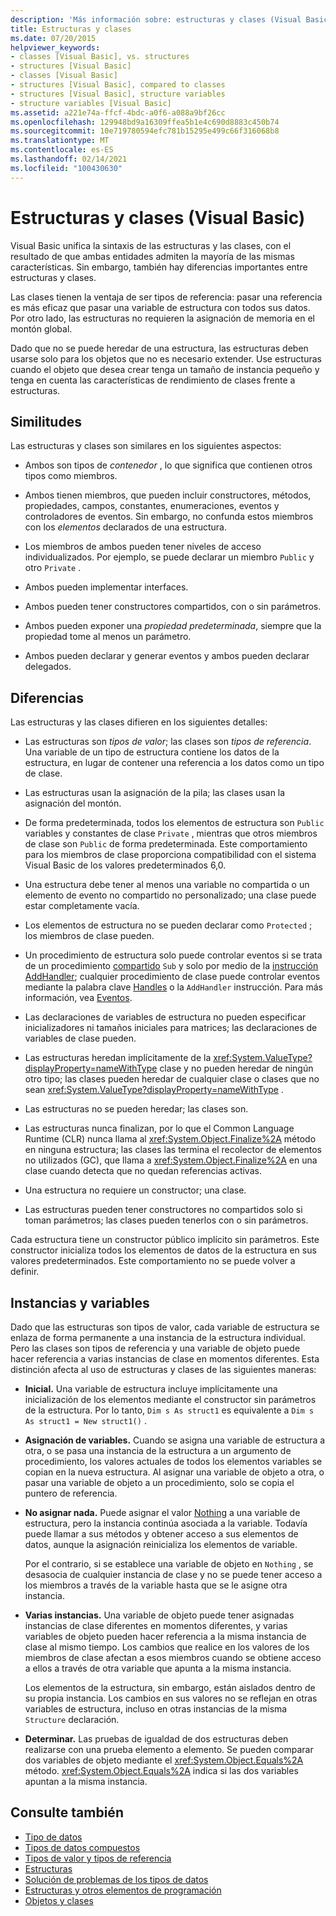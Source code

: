 ```yaml
---
description: 'Más información sobre: estructuras y clases (Visual Basic)'
title: Estructuras y clases
ms.date: 07/20/2015
helpviewer_keywords:
- classes [Visual Basic], vs. structures
- structures [Visual Basic]
- classes [Visual Basic]
- structures [Visual Basic], compared to classes
- structures [Visual Basic], structure variables
- structure variables [Visual Basic]
ms.assetid: a221e74a-ffcf-4bdc-a0f6-a088a9bf26cc
ms.openlocfilehash: 129948bd9a16309ffea5b1e4c690d8883c450b74
ms.sourcegitcommit: 10e719780594efc781b15295e499c66f316068b8
ms.translationtype: MT
ms.contentlocale: es-ES
ms.lasthandoff: 02/14/2021
ms.locfileid: "100430630"
---
```

# <a name="structures-and-classes-visual-basic"></a>Estructuras y clases (Visual Basic)

Visual Basic unifica la sintaxis de las estructuras y las clases, con el resultado de que ambas entidades admiten la mayoría de las mismas características. Sin embargo, también hay diferencias importantes entre estructuras y clases.  
  
 Las clases tienen la ventaja de ser tipos de referencia: pasar una referencia es más eficaz que pasar una variable de estructura con todos sus datos. Por otro lado, las estructuras no requieren la asignación de memoria en el montón global.  
  
 Dado que no se puede heredar de una estructura, las estructuras deben usarse solo para los objetos que no es necesario extender. Use estructuras cuando el objeto que desea crear tenga un tamaño de instancia pequeño y tenga en cuenta las características de rendimiento de clases frente a estructuras.  
  
## <a name="similarities"></a>Similitudes  

 Las estructuras y clases son similares en los siguientes aspectos:  
  
- Ambos son tipos de *contenedor* , lo que significa que contienen otros tipos como miembros.  
  
- Ambos tienen miembros, que pueden incluir constructores, métodos, propiedades, campos, constantes, enumeraciones, eventos y controladores de eventos. Sin embargo, no confunda estos miembros con los *elementos* declarados de una estructura.  
  
- Los miembros de ambos pueden tener niveles de acceso individualizados. Por ejemplo, se puede declarar un miembro `Public` y otro `Private` .  
  
- Ambos pueden implementar interfaces.  
  
- Ambos pueden tener constructores compartidos, con o sin parámetros.  
  
- Ambos pueden exponer una *propiedad predeterminada*, siempre que la propiedad tome al menos un parámetro.  
  
- Ambos pueden declarar y generar eventos y ambos pueden declarar delegados.  
  
## <a name="differences"></a>Diferencias  

 Las estructuras y las clases difieren en los siguientes detalles:  
  
- Las estructuras son *tipos de valor*; las clases son *tipos de referencia*. Una variable de un tipo de estructura contiene los datos de la estructura, en lugar de contener una referencia a los datos como un tipo de clase.  
  
- Las estructuras usan la asignación de la pila; las clases usan la asignación del montón.  
  
- De forma predeterminada, todos los elementos de estructura son `Public` variables y constantes de clase `Private` , mientras que otros miembros de clase son `Public` de forma predeterminada. Este comportamiento para los miembros de clase proporciona compatibilidad con el sistema Visual Basic de los valores predeterminados 6,0.  
  
- Una estructura debe tener al menos una variable no compartida o un elemento de evento no compartido no personalizado; una clase puede estar completamente vacía.  
  
- Los elementos de estructura no se pueden declarar como `Protected` ; los miembros de clase pueden.  
  
- Un procedimiento de estructura solo puede controlar eventos si se trata de un procedimiento [compartido](../../../language-reference/modifiers/shared.md) `Sub` y solo por medio de la [instrucción AddHandler](../../../language-reference/statements/addhandler-statement.md); cualquier procedimiento de clase puede controlar eventos mediante la palabra clave [Handles](../../../language-reference/statements/handles-clause.md) o la `AddHandler` instrucción. Para más información, vea [Eventos](../events/index.md).  
  
- Las declaraciones de variables de estructura no pueden especificar inicializadores ni tamaños iniciales para matrices; las declaraciones de variables de clase pueden.  
  
- Las estructuras heredan implícitamente de la <xref:System.ValueType?displayProperty=nameWithType> clase y no pueden heredar de ningún otro tipo; las clases pueden heredar de cualquier clase o clases que no sean <xref:System.ValueType?displayProperty=nameWithType> .  
  
- Las estructuras no se pueden heredar; las clases son.  
  
- Las estructuras nunca finalizan, por lo que el Common Language Runtime (CLR) nunca llama al <xref:System.Object.Finalize%2A> método en ninguna estructura; las clases las termina el recolector de elementos no utilizados (GC), que llama a <xref:System.Object.Finalize%2A> en una clase cuando detecta que no quedan referencias activas.  
  
- Una estructura no requiere un constructor; una clase.  
  
- Las estructuras pueden tener constructores no compartidos solo si toman parámetros; las clases pueden tenerlos con o sin parámetros.  
  
 Cada estructura tiene un constructor público implícito sin parámetros. Este constructor inicializa todos los elementos de datos de la estructura en sus valores predeterminados. Este comportamiento no se puede volver a definir.  
  
## <a name="instances-and-variables"></a>Instancias y variables  

 Dado que las estructuras son tipos de valor, cada variable de estructura se enlaza de forma permanente a una instancia de la estructura individual. Pero las clases son tipos de referencia y una variable de objeto puede hacer referencia a varias instancias de clase en momentos diferentes. Esta distinción afecta al uso de estructuras y clases de las siguientes maneras:  
  
- **Inicial.** Una variable de estructura incluye implícitamente una inicialización de los elementos mediante el constructor sin parámetros de la estructura. Por lo tanto, `Dim s As struct1` es equivalente a `Dim s As struct1 = New struct1()` .  
  
- **Asignación de variables.** Cuando se asigna una variable de estructura a otra, o se pasa una instancia de la estructura a un argumento de procedimiento, los valores actuales de todos los elementos variables se copian en la nueva estructura. Al asignar una variable de objeto a otra, o pasar una variable de objeto a un procedimiento, solo se copia el puntero de referencia.  
  
- **No asignar nada.** Puede asignar el valor [Nothing](../../../language-reference/nothing.md) a una variable de estructura, pero la instancia continúa asociada a la variable. Todavía puede llamar a sus métodos y obtener acceso a sus elementos de datos, aunque la asignación reinicializa los elementos de variable.  
  
     Por el contrario, si se establece una variable de objeto en `Nothing` , se desasocia de cualquier instancia de clase y no se puede tener acceso a los miembros a través de la variable hasta que se le asigne otra instancia.  
  
- **Varias instancias.** Una variable de objeto puede tener asignadas instancias de clase diferentes en momentos diferentes, y varias variables de objeto pueden hacer referencia a la misma instancia de clase al mismo tiempo. Los cambios que realice en los valores de los miembros de clase afectan a esos miembros cuando se obtiene acceso a ellos a través de otra variable que apunta a la misma instancia.  
  
     Los elementos de la estructura, sin embargo, están aislados dentro de su propia instancia. Los cambios en sus valores no se reflejan en otras variables de estructura, incluso en otras instancias de la misma `Structure` declaración.  
  
- **Determinar.** Las pruebas de igualdad de dos estructuras deben realizarse con una prueba elemento a elemento. Se pueden comparar dos variables de objeto mediante el <xref:System.Object.Equals%2A> método. <xref:System.Object.Equals%2A> indica si las dos variables apuntan a la misma instancia.  
  
## <a name="see-also"></a>Consulte también

- [Tipo de datos](index.md)
- [Tipos de datos compuestos](composite-data-types.md)
- [Tipos de valor y tipos de referencia](value-types-and-reference-types.md)
- [Estructuras](structures.md)
- [Solución de problemas de los tipos de datos](troubleshooting-data-types.md)
- [Estructuras y otros elementos de programación](structures-and-other-programming-elements.md)
- [Objetos y clases](../objects-and-classes/index.md)
